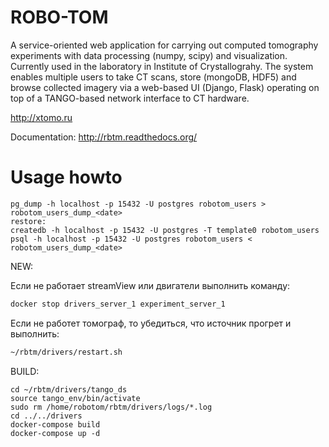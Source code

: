 # ROBO-TOM
A service-oriented web application for carrying out computed tomography experiments with data processing (numpy, scipy) and visualization. Currently used in the laboratory in Institute of Crystallograhy. The system enables multiple users to take CT scans, store (mongoDB, HDF5) and browse collected imagery via a web-based UI (Django, Flask) operating on top of a TANGO-based network interface to CT hardware.

http://xtomo.ru

Documentation: http://rbtm.readthedocs.org/

# Usage howto
```
pg_dump -h localhost -p 15432 -U postgres robotom_users > robotom_users_dump_<date>
restore:
createdb -h localhost -p 15432 -U postgres -T template0 robotom_users
psql -h localhost -p 15432 -U postgres robotom_users < robotom_users_dump_<date>
```


NEW:

Если не работает streamView или двигатели выполнить команду:
```sh
docker stop drivers_server_1 experiment_server_1 
```

Если не работет томограф, то убедиться, что источник прогрет и выполнить:

```sh
~/rbtm/drivers/restart.sh
```

BUILD:

```
cd ~/rbtm/drivers/tango_ds
source tango_env/bin/activate
sudo rm /home/robotom/rbtm/drivers/logs/*.log
cd ../../drivers
docker-compose build
docker-compose up -d
```
